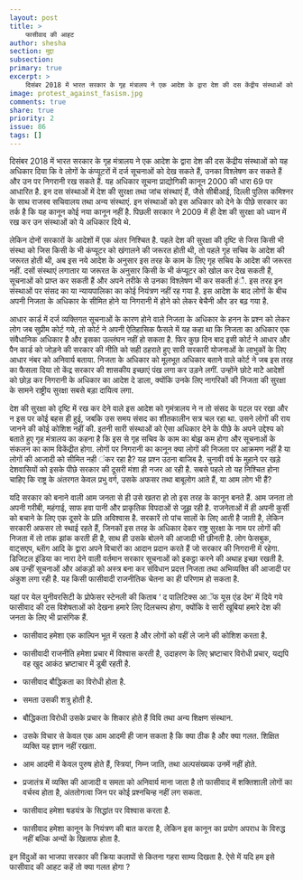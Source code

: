 ```yaml
---
layout: post
title: >
    फासीवाद की आहट
author: shesha
section: मुद्दा
subsection:
primary: true
excerpt: >
    दिसंबर 2018 में भारत सरकार के गृह मंत्रालय ने एक आदेश के द्वारा देश की दस केंद्रीय संस्थाओं को यह अधिकार दिया कि वे लोगों के कंप्यूटरों में दर्ज सूचनाओं को देख सकते हैं, उनका विश्लेषण कर सकते हैं और उन पर निगरानी रख सकते हैं. यह अधिकार सूचना प्राद्योगिकी कानून 2000 की धारा 69 पर आधारित है.
image: protest_against_fasism.jpg
comments: true
share: true
priority: 2
issue: 86
tags: []
---
```



दिसंबर 2018 में भारत सरकार के गृह मंत्रालय ने एक आदेश के द्वारा देश की दस केंद्रीय संस्थाओं को यह अधिकार दिया कि वे लोगों के कंप्यूटरों में दर्ज सूचनाओं को देख सकते हैं, उनका विश्लेषण कर सकते हैं और उन पर निगरानी रख सकते हैं. यह अधिकार सूचना प्राद्योगिकी कानून 2000 की धारा 69 पर आधारित है. इन दस संस्थाओं में देश की सुरक्षा तथा जांच संस्थाएं हैं, जैसे सीबीआई, दिल्ली पुलिस कमिश्नर के साथ राजस्व सचिवालय तथा अन्य संस्थाएं. इन संस्थाओं को इस अधिकार को देने के पीछे सरकार का तर्क है कि यह कानून कोई नया कानून नहीं है. पिछली सरकार ने 2009 में ही देश की सुरक्षा को ध्यान में रख कर उन संस्थाओं को ये अधिकार दिये थे.

लेकिन दोनों सरकारों के आदेशों में एक अंतर निश्चित है. पहले देश की सुरक्षा की दृष्टि से जिस किसी भी संस्था को जिस किसी के भी कंप्यूटर को खंगालने की जरूरत होती थी, तो पहले गृह सचिव के आदेश की जरूरत होती थी, अब इस नये आदेश के अनुसार इस तरह के काम के लिए गृह सचिव के आदेश की जरूरत नहीं. दसों संस्थाएं लगातार या जरूरत के अनुसार किसी के भी कंप्यूटर को खोल कर देख सकती हैं, सूचनाओं को प्राप्त कर सकती हैं और अपने तरीके से उनका विश्लेषण भी कर सकती हंै. इस तरह इन संस्थाओं पर संसद का या न्यायपालिका का कोई नियंत्रण नहीं रह गया है. इस आदेश के बाद लोगों के बीच अपनी निजता के अधिकार के सीमित होने या निगरानी में होने को लेकर बेचैनी और डर बढ़ गया है.

आधार कार्ड में दर्ज व्यक्तिगत सूचनाओं के कारण होने वाले निजता के अधिकार के हनन के प्रश्न को लेकर लोग जब सुप्रीम कोर्ट गये, तो कोर्ट ने अपनी ऐतिहासिक फैसले में यह कहा था कि निजता का अधिकार एक संवैधानिक अधिकार है और इसका उल्लंघन नहीं हो सकता है. फिर कुछ दिन बाद इसी कोर्ट ने आधार और पैन कार्ड को जोड़ने की सरकार की नीति को सही ठहराते हुए सारी सरकारी योजनाओं के लाभुकों के लिए आधार नंबर को अनिवार्य बताया. निजता के अधिकार को मूलभूत अधिकार बताने वाले कोर्ट ने जब इस तरह का फैसला दिया तो केंद्र सरकार की शासकीय इच्छाएं पंख लगा कर उड़ने लगीं. उन्होंने छोटे माटेे आदेशों को छोड़ कर निगरानी के अधिकार का आदेश दे डाला, क्योंकि उनके लिए नागरिकों की निजता की सुरक्षा के सामने राष्ट्रीय सुरक्षा सबसे बड़ा दायित्व लगा.

देश की सुरक्षा को दृष्टि में रख कर देने वाले इस आदेश को गृमंत्रालय ने न तो संसद के पटल पर रखा और न इस पर कोई बहस ही हुई, जबकि उस समय संसद का शीतकालीन सत्र चल रहा था. उसने लोगों की राय जानने की कोई कोशिश नहीं की. इतनी सारी संस्थाओं को ऐसा अधिकार देने के पीछे के अपने उद्देश्य को बताते हुए गृह मंत्रालय का कहना है कि इस से गृह सचिव के काम का बोझ कम होगा और सूचनाओं के संकलन का काम विकेंद्रीत होगा. लोगों पर निगरानी का कानून क्या लोगों की निजता पर आक्रमण नहीं है या लोगों की आजादी को सीमित नही ंकर रहा है? यह प्रश्न उठना बाजिब है. चुनावी वर्ष के मुहाने पर खड़े देशवासियों को इसके पीछे सरकार की दूसरी मंशा ही नजर आ रही है. सबसे पहले तो यह निश्चित होना चाहिए कि राष्ट्र के अंतरगत केवल प्रभु वर्ग, उसके अफसर तथा बाबूलोग आते हैं, या आम लोग भी हैं?

यदि सरकार को बनाने वाली आम जनता से ही उसे खतरा हो तो इस तरह के कानून बनते हैं. आम जनता तो अपनी गरीबी, महंगाई, साफ हवा पानी और प्राकृतिक विपदाओं से जूझ रही है. राजनेताओं में ही अपनी कुर्सी को बचाने के लिए एक दूसरे के प्रति अविश्वास है. सरकारें तो पांच सालों के लिए आती है जाती है, लेकिन सरकारी अफसर तो स्थाई रहते हैं, जिनकों इस तरह के अधिकार देकर राष्ट्र सुरक्षा के नाम पर लोगों की निजता में तो तांक झांक करती ही है, साथ ही उसके बोलने की आजादी भी छीनती है. लोग फेसबुक, वाट्सएप, ब्लाॅग आदि के द्वारा अपने विचारों का आदान प्रदान करते हैं जो सरकार की निगरानी में रहेगा. डिजिटल इंडिया का नारा देने वाली वर्तमान सरकार सूचनाओं को इकट्ठा करने की अथाह इच्छा रखती है. अब उन्हीं सूचनाओं और आंकड़ों को अस्त्र बना कर संविधान प्रदत्त निजता तथा अभिव्यक्ति की आजादी पर अंकुश लगा रही है. यह किसी फासीवादी राजनीतिक चेतना का ही परिणाम हो सकता है.

यहां पर येल युनीवरसिटी के प्रोफेसर स्टेनली की किताब ‘ द पालिटिक्स आॅफ यूस एंड देम’ में दिये गये फासीवाद की दस विशेषताओं को देखना हमारे लिए दिलचस्प होगा, क्योंकि वे सारी खूबियां हमारे देश की जनता के लिए भी प्रासंगिक हैं.

- फासीवाद हमेशा एक काल्पिन भूत में रहता है और लोगों को वहीं ले जाने की कोशिश करता है.

- फासीवादी राजनीति हमेशा प्रचार में विश्वास करती है, उदाहरण के लिए भ्रष्टाचार विरोधी प्रचार, यद्यपि वह खुद आकंठ भ्रष्टाचार में डूबी रहती है.

- फासीवाद बौद्धिकता का विरोधी होता है.

- समता उसकी शत्रु होती है.

- बौद्धिकता विरोधी उसके प्रचार के शिकार होते हैं विवि तथा अन्य शिक्षण संस्थान.

- उसके विचार से केवल एक आम आदमी ही जान सकता है कि क्या ठीक है और क्या गलत. शिक्षित व्यक्ति यह ज्ञान नहीं रखता.

- आम आदमी में केवल पुरुष होते हैं, स्त्रियां, निम्न जाति, तथा अल्पसंख्यक उनमें नहीं होते.

- प्रजातंत्र में व्यक्ति की आजादी व समता को अनिवार्य माना जाता है तो फासीवाद में शक्तिशाली लोगों का वर्चस्व होता है, अंततोगत्वा जिन पर कोई प्रश्नचिन्ह नहीं लग सकता.

- फासीवाद हमेशा षडयंत्र के सिद्धांत पर विश्वास करता है.

- फासीवाद हमेशा कानून के नियंत्रण की बात करता है, लेकिन इस कानून का प्रयोग अपराध के विरुद्ध नहीं बल्कि अन्यों के खिलाफ होता है.

इन विंदुओं का भाजपा सरकार की क्रिया कलापों से कितना गहरा साम्य दिखता है. ऐसे में यदि हम इसे फासीवाद की आहट कहें तो क्या गलत होगा ?